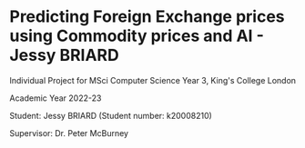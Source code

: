 # Predicting Foreign Exchange prices using Commodity prices and AI - Jessy BRIARD

Individual Project for MSci Computer Science Year 3, King's College London

Academic Year 2022-23

Student: Jessy BRIARD (Student number: k20008210)

Supervisor: Dr. Peter McBurney
